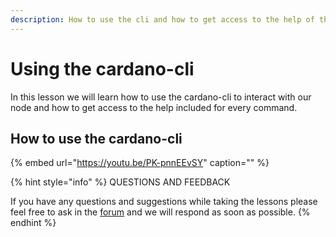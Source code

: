 ```yaml
---
description: How to use the cli and how to get access to the help of the commands.
---
```


# Using the cardano-cli

In this lesson we will learn how to use the cardano-cli to interact with our node and how to get access to the help included for every command.

## How to use the cardano-cli

{% embed url="https://youtu.be/PK-pnnEEvSY" caption="" %}



{% hint style="info" %}
 QUESTIONS AND FEEDBACK

  
If you have any questions and suggestions while taking the lessons please feel free to ask in the [forum](https://forum.cardano.org/c/english/operators-talk/119) and we will respond as soon as possible.
{% endhint %}



